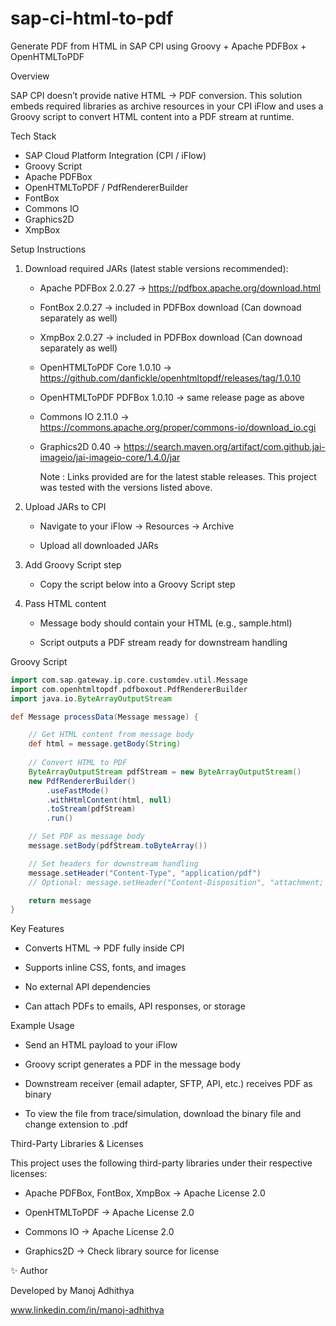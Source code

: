 # sap-ci-html-to-pdf
Generate PDF from HTML in SAP CPI using Groovy + Apache PDFBox + OpenHTMLToPDF

Overview

SAP CPI doesn’t provide native HTML → PDF conversion.
This solution embeds required libraries as archive resources in your CPI iFlow and uses a Groovy script to convert HTML content into a PDF stream at runtime.

Tech Stack

- SAP Cloud Platform Integration (CPI / iFlow)
- Groovy Script
- Apache PDFBox
- OpenHTMLToPDF / PdfRendererBuilder
- FontBox
- Commons IO
- Graphics2D
- XmpBox

Setup Instructions

1. Download required JARs (latest stable versions recommended):

   - Apache PDFBox 2.0.27 → https://pdfbox.apache.org/download.html
   - FontBox 2.0.27 → included in PDFBox download (Can downoad separately as well)

   - XmpBox 2.0.27 → included in PDFBox download (Can downoad separately as well)

   - OpenHTMLToPDF Core 1.0.10 → https://github.com/danfickle/openhtmltopdf/releases/tag/1.0.10

   - OpenHTMLToPDF PDFBox 1.0.10 → same release page as above

   - Commons IO 2.11.0 → https://commons.apache.org/proper/commons-io/download_io.cgi

   - Graphics2D 0.40 → https://search.maven.org/artifact/com.github.jai-imageio/jai-imageio-core/1.4.0/jar
     
     Note : Links provided are for the latest stable releases. This project was tested with the versions listed above.

2. Upload JARs to CPI

   - Navigate to your iFlow → Resources → Archive

   - Upload all downloaded JARs

3. Add Groovy Script step

   - Copy the script below into a Groovy Script step

4. Pass HTML content

   - Message body should contain your HTML (e.g., sample.html)

   - Script outputs a PDF stream ready for downstream handling
  
  Groovy Script

```Groovy
import com.sap.gateway.ip.core.customdev.util.Message
import com.openhtmltopdf.pdfboxout.PdfRendererBuilder
import java.io.ByteArrayOutputStream

def Message processData(Message message) {

    // Get HTML content from message body
    def html = message.getBody(String)
    
    // Convert HTML to PDF
    ByteArrayOutputStream pdfStream = new ByteArrayOutputStream()
    new PdfRendererBuilder()
        .useFastMode()
        .withHtmlContent(html, null)
        .toStream(pdfStream)
        .run()

    // Set PDF as message body
    message.setBody(pdfStream.toByteArray())

    // Set headers for downstream handling
    message.setHeader("Content-Type", "application/pdf")
    // Optional: message.setHeader("Content-Disposition", "attachment; filename=\"document.pdf\"")

    return message
}
```

Key Features

- Converts HTML → PDF fully inside CPI

- Supports inline CSS, fonts, and images

- No external API dependencies

- Can attach PDFs to emails, API responses, or storage

Example Usage

- Send an HTML payload to your iFlow

- Groovy script generates a PDF in the message body

- Downstream receiver (email adapter, SFTP, API, etc.) receives PDF as binary
- To view the file from trace/simulation, download the binary file and change extension to .pdf

Third-Party Libraries & Licenses

This project uses the following third-party libraries under their respective licenses:

- Apache PDFBox, FontBox, XmpBox → Apache License 2.0

- OpenHTMLToPDF → Apache License 2.0

- Commons IO → Apache License 2.0

- Graphics2D → Check library source for license


✨ Author

Developed by Manoj Adhithya

www.linkedin.com/in/manoj-adhithya

